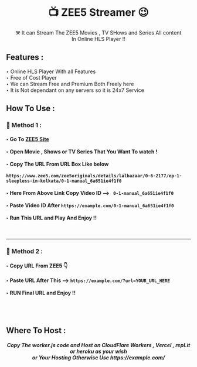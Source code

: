 <h1 align="center">📺 ZEE5 Streamer 😉</h1>

<p align="center"> ⚒ It can Stream The ZEE5 Movies , TV SHows and Series All content <br> In Online HLS Player !!</p>


<h2> Features :</h2>

‣ Online HLS Player With all Features <br>
‣ Free of Cost Player<br>
‣ We can Stream Free and Premium Both Freely here<br>
‣ It is Not dependant on any servers so it is 24x7 Service<br>

## How To Use :

<h3>🔐 Method 1 :</h3>

<h4>
‣ Go To <a href="https://www.zee5.com/">ZEE5 Site</a> <br><br>
‣ Open Movie , Shows or TV Series That You Want To watch ! <br><br>
‣ Copy The URL From URL Box Like below <br><br>
   <code>https://www.zee5.com/zee5originals/details/lalbazaar/0-6-2177/ep-1-sleepless-in-kolkata/0-1-manual_6a651ie4f1f0</code> <br><br>
‣ Here From Above Link Copy Video ID  --> <code> 0-1-manual_6a651ie4f1f0</code> <br><br>
‣ Paste Video ID After <code>https://example.com/0-1-manual_6a651ie4f1f0</code> <br><br>
‣ Run This URL and Play And Enjoy !!  

</h4><br>

---
  
  
<h3>🔐 Method 2 :</h3>

<h4>
‣ Copy URL From ZEE5 👇 <br><br>
‣ Paste URL After This --> <code>https://example.com/?url=YOUR_URL_HERE</code><br><br>
‣ RUN Final URL and Enjoy !!  <br>

</h4>

<br><br>



<h2> Where To Host : </h2>

<h5 align="center"> Copy The worker.js code and Host on CloudFlare Workers , Vercel , repl.it or heroku as your wish <br> or Your Hosting Otherwise Use https://example.com/
